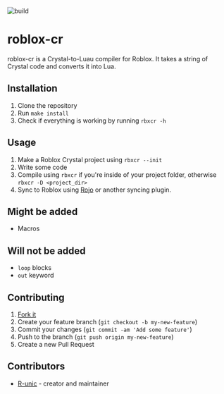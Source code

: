 ![build](https://github.com/Paragon-Studios/roblox-cr/actions/workflows/crystal.yml/badge.svg)
# roblox-cr

roblox-cr is a Crystal-to-Luau compiler for Roblox. It takes a string of Crystal code and converts it into Lua.

## Installation

1. Clone the repository
2. Run `make install`
3. Check if everything is working by running `rbxcr -h`

## Usage

1. Make a Roblox Crystal project using `rbxcr --init`
2. Write some code
3. Compile using `rbxcr` if you're inside of your project folder, otherwise `rbxcr -D <project_dir>`
4. Sync to Roblox using [Rojo](https://rojo.space/) or another syncing plugin.

## Might be added

- Macros

## Will not be added

- `loop` blocks
- `out` keyword

## Contributing

1. [Fork it](https://github.com/Paragon-Studios/roblox-cr/fork)
2. Create your feature branch (`git checkout -b my-new-feature`)
3. Commit your changes (`git commit -am 'Add some feature'`)
4. Push to the branch (`git push origin my-new-feature`)
5. Create a new Pull Request

## Contributors

- [R-unic](https://github.com/R-unic) - creator and maintainer
